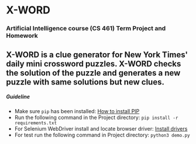 # X-WORD
### Artificial Intelligence course (CS 461) Term Project and Homework

X-WORD is a clue generator for New York Times' daily mini crossword puzzles. X-WORD checks the solution of the puzzle and generates a new puzzle with same solutions but new clues.
---

##### Guideline
* Make sure ```pip``` has been installed: [How to install PIP](https://www.makeuseof.com/tag/install-pip-for-python/)
* Run the following command in the Project directory: ```pip install -r requirements.txt```
* For Selenium WebDriver install and locate browser driver: [Install drivers](https://selenium-python.readthedocs.io/installation.html#drivers)
* For test run the following command in Project directory: ```python3 demo.py```
